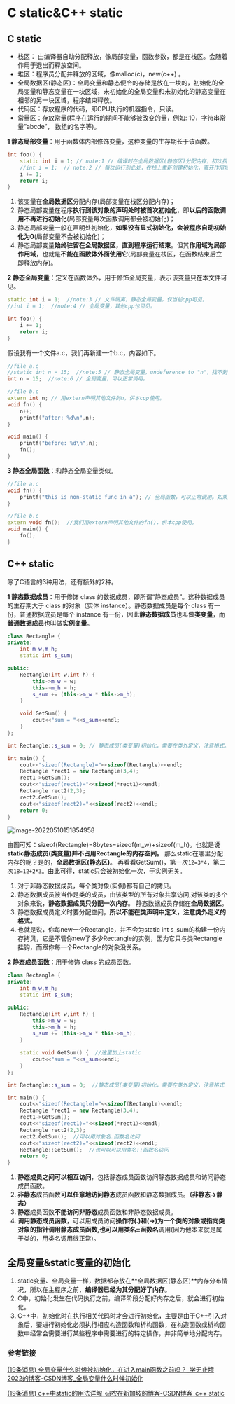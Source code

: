 # C static&C++ static

## C static

- 栈区： 由编译器自动分配释放，像局部变量，函数参数，都是在栈区。会随着作用于退出而释放空间。
- 堆区：程序员分配并释放的区域，像malloc(c)，new(c++) 。
- 全局数据区(静态区)：全局变量和静态便令的存储是放在一块的，初始化的全局变量和静态变量在一块区域，未初始化的全局变量和未初始化的静态变量在相邻的另一块区域，程序结束释放。
- 代码区：存放程序的代码，即CPU执行的机器指令，只读。
- 常量区：存放常量(程序在运行的期间不能够被改变的量，例如: 10，字符串常量”abcde”， 数组的名字等)。

**1 静态局部变量**：用于函数体内部修饰变量，这种变量的生存期长于该函数。

```c++
int foo() {
	static int i = 1; // note:1 // 编译时在全局数据区(静态区)分配内存，初次执行到此处初始化，后续不再初始化，可以一直累加。程序结束才释放。
	//int i = 1;  // note:2 // 每次运行到此处，在栈上重新创建初始化，离开作用域释放。
	i += 1;
	return i;
}
```

1. 该变量在**全局数据区**分配内存(局部变量在栈区分配内存)；
2. 静态局部变量在程序**执行到该对象的声明处时被首次初始化**，即**以后的函数调用不再进行初始化**(局部变量每次函数调用都会被初始化)；
3. 静态局部变量一般在声明处初始化，**如果没有显式初始化，会被程序自动初始化为0**(局部变量不会被初始化)；
4. 静态局部变量**始终驻留在全局数据区，直到程序运行结束**。但其**作用域为局部作用域**，也就是**不能在函数体外面使用它**(局部变量在栈区，在函数结束后立即释放内存)。

**2 静态全局变量**：定义在函数体外，用于修饰全局变量，表示该变量只在本文件可见。

```c++
static int i = 1;  //note:3 // 文件隔离，静态全局变量，仅当前cpp可见。
//int i = 1;  //note:4 // 全局变量，其他cpp也可见。

int foo() {
	i += 1;
	return i;
}
```

假设我有一个文件a.c，我们再新建一个b.c，内容如下。

```c++
//file a.c
//static int n = 15;  //note:5 // 静态全局变量，undeference to "n"，找不到符号定义，文件隔离。
int n = 15;  //note:6 // 全局变量，可以正常调用。

//file b.c
extern int n; // 用extern声明其他文件的n，供本cpp使用。
void fn() {
	n++;
	printf("after: %d\n",n);
}

void main() {
	printf("before: %d\n",n);
	fn();
}
```

**3 静态全局函数**：和静态全局变量类似。

```cpp
//file a.c
void fn() {
	printf("this is non-static func in a"); // 全局函数，可以正常调用。如果加上static，找不到符号定义，文件隔离。
}

//file b.c
extern void fn();  //我们用extern声明其他文件的fn()，供本cpp使用。
void main() {
    fn();
}
```

## C++ static

除了C语言的3种用法，还有额外的2种。

**1 静态数据成员**：用于修饰 class 的数据成员，即所谓“静态成员”。这种数据成员的生存期大于 class 的对象（实体 instance）。静态数据成员是每个 class 有一份，普通数据成员是每个 instance 有一份，因此**静态数据成员**也叫做**类变量**，而**普通数据成员**也叫做**实例变量**。

```cpp
class Rectangle {
private:
	int m_w,m_h;
	static int s_sum;

public:
	Rectangle(int w,int h) {
		this->m_w = w;
		this->m_h = h;
		s_sum += (this->m_w * this->m_h);
	}

	void GetSum() {
		cout<<"sum = "<<s_sum<<endl;
	}
};

int Rectangle::s_sum = 0; // 静态成员(类变量)初始化，需要在类外定义，注意格式。

int main() {
	cout<<"sizeof(Rectangle)="<<sizeof(Rectangle)<<endl;
	Rectangle *rect1 = new Rectangle(3,4);
	rect1->GetSum();
	cout<<"sizeof(rect1)="<<sizeof(*rect1)<<endl;
	Rectangle rect2(2,3);
	rect2.GetSum();
	cout<<"sizeof(rect2)="<<sizeof(rect2)<<endl;
	return 0;
}
```

![image-20220510151854958](https://hanbabang-1311741789.cos.ap-chengdu.myqcloud.com/Pics/image-20220510151854958.png)

由图可知：sizeof(Rectangle)=8bytes=sizeof(m_w)+sizeof(m_h)。也就是说**static静态成员(类变量)并不占用Rectangle的内存空间。**
那么static在哪里分配内存的呢？是的，**全局数据区(静态区)**。
再看看GetSum()，第一次`12=3*4`，第二次`18=12+2*3`。由此可得，static只会被初始化一次，于实例无关。

1. 对于非静态数据成员，每个类对象(实例)都有自己的拷贝。
2. 静态数据成员被当作是类的成员，由该类型的所有对象共享访问,对该类的多个对象来说，**静态数据成员只分配一次内存**。
   静态数据成员存储在**全局数据区**。
3. 静态数据成员定义时要分配空间，**所以不能在类声明中定义，注意类外定义的格式。**
4. 也就是说，你每new一个Rectangle，并不会为static int s_sum的构建一份内存拷贝，它是不管你new了多少Rectangle的实例，因为它只与类Rectangle挂钩，而跟你每一个Rectangle的对象没关系。

**2 静态成员函数**：用于修饰 class 的成员函数。

```c++
class Rectangle {
private:
	int m_w,m_h;
	static int s_sum;

public:
	Rectangle(int w,int h) {
		this->m_w = w;
		this->m_h = h;
		s_sum += (this->m_w * this->m_h);
	}

	static void GetSum() {  //这里加上static 
		cout<<"sum = "<<s_sum<<endl;
	}
};

int Rectangle::s_sum = 0;  //静态成员(类变量)初始化，需要在类外定义，注意格式

int main() {
	cout<<"sizeof(Rectangle)="<<sizeof(Rectangle)<<endl;
	Rectangle *rect1 = new Rectangle(3,4);
	rect1->GetSum();
	cout<<"sizeof(rect1)="<<sizeof(*rect1)<<endl;
	Rectangle rect2(2,3);
	rect2.GetSum();  //可以用对象名.函数名访问
	cout<<"sizeof(rect2)="<<sizeof(rect2)<<endl;
	Rectangle::GetSum();  //也可以可以用类名::函数名访问
	return 0;
}
```

1. **静态成员之间可以相互访问**，包括静态成员函数访问静态数据成员和访问静态成员函数。
2. **非静态**成员函数**可以任意地访问静态**成员函数和静态数据成员。**（非静态->静态）**
3. **静态**成员函数**不能访问非静态**成员函数和非静态数据成员。
4. **调用静态成员函数**，可以用成员访问**操作符(.)和(->)**为一个类的对象或指向类对象的指针调用静态成员函数,也可以用**类名::函数名**调用(因为他本来就是属于类的，用类名调用很正常)。

## 全局变量&static变量的初始化

1. static变量、全局变量一样，数据都存放在**全局数据区(静态区)**内存分布情况，所以在主程序之前，**编译器已经为其分配好了内存**。
2. C中，初始化发生在代码执行之前，编译阶段分配好内存之后，就会进行初始化。
3. C++中，初始化时在执行相关代码时才会进行初始化，主要是由于C++引入对象后，要进行初始化必须执行相应构造函数和析构函数，在构造函数或析构函数中经常会需要进行某些程序中需要进行的特定操作，并非简单地分配内存。

### 参考链接

[(19条消息) 全局变量什么时候被初始化，在进入main函数之前吗？_学无止境2022的博客-CSDN博客_全局变量什么时候初始化](https://blog.csdn.net/dianqicyuyan/article/details/122956111?spm=1001.2101.3001.6661.1&depth_1-utm_relevant_index=1)

[(19条消息) c++中static的用法详解_码农在新加坡的博客-CSDN博客_c++ static](https://blog.csdn.net/majianfei1023/article/details/45290467)